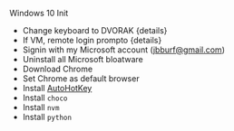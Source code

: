 Windows 10 Init

- Change keyboard to DVORAK {details}
- If VM, remote login prompto {details}
- Signin with my Microsoft account (jbburf@gmail.com)
- Uninstall all Microsoft bloatware
- Download Chrome
- Set Chrome as default browser
- Install [AutoHotKey](https://www.autohotkey.com/download/)
- Install `choco`
- Install `nvm`
- Install `python`
